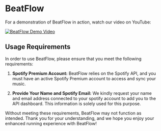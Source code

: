# BeatFlow
For a demonstration of BeatFlow in action, watch our video on YouTube:

[![BeatFlow Demo Video](https://img.youtube.com/vi/Va3nBNZcWoQ/0.jpg)](https://youtu.be/Va3nBNZcWoQ)

## Usage Requirements
In order to use BeatFlow, please ensure that you meet the following requirements:

1. **Spotify Premium Account:** BeatFlow relies on the Spotify API, and you must have an active Spotify Premium account to access and sync your music.

2. **Provide Your Name and Spotify Email:** We kindly request your name and email address connected to your spotify account to add you to the API dashboard. This information is solely used for this purpose.

Without meeting these requirements, BeatFlow may not function as intended. Thank you for your understanding, and we hope you enjoy your enhanced running experience with BeatFlow!
